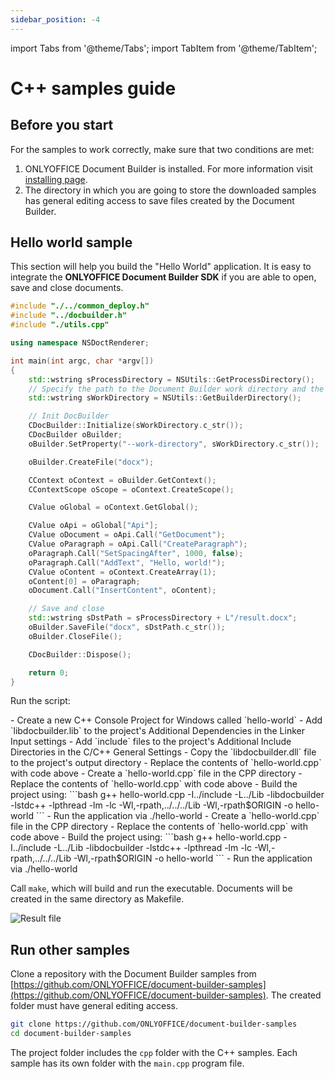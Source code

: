 ```yaml
---
sidebar_position: -4
---
```


import Tabs from '@theme/Tabs';
import TabItem from '@theme/TabItem';

# C++ samples guide

## Before you start

For the samples to work correctly, make sure that two conditions are met:

1. ONLYOFFICE Document Builder is installed. For more information visit [installing page](/docs/document-builder/get-started/installing.md).
2. The directory in which you are going to store the downloaded samples has general editing access to save files created by the Document Builder.

## Hello world sample

This section will help you build the "Hello World" application. It is easy to integrate the **ONLYOFFICE Document Builder SDK** if you are able to open, save and close documents.

```cpp
#include "./../common_deploy.h"
#include "../docbuilder.h"
#include "./utils.cpp"

using namespace NSDoctRenderer;

int main(int argc, char *argv[])
{
    std::wstring sProcessDirectory = NSUtils::GetProcessDirectory();
    // Specify the path to the Document Builder work directory and the result path (where the generated file will be saved)
    std::wstring sWorkDirectory = NSUtils::GetBuilderDirectory();

    // Init DocBuilder
    CDocBuilder::Initialize(sWorkDirectory.c_str());
    CDocBuilder oBuilder;
    oBuilder.SetProperty("--work-directory", sWorkDirectory.c_str());

    oBuilder.CreateFile("docx");

    CContext oContext = oBuilder.GetContext();
    CContextScope oScope = oContext.CreateScope();

    CValue oGlobal = oContext.GetGlobal();

    CValue oApi = oGlobal["Api"];
    CValue oDocument = oApi.Call("GetDocument");
    CValue oParagraph = oApi.Call("CreateParagraph");
    oParagraph.Call("SetSpacingAfter", 1000, false);
    oParagraph.Call("AddText", "Hello, world!");
    CValue oContent = oContext.CreateArray(1);
    oContent[0] = oParagraph;
    oDocument.Call("InsertContent", oContent);

    // Save and close
    std::wstring sDstPath = sProcessDirectory + L"/result.docx";
    oBuilder.SaveFile("docx", sDstPath.c_str());
    oBuilder.CloseFile();

    CDocBuilder::Dispose();

    return 0;
}
```

Run the script:

<Tabs>
    <TabItem value="windows" label="Windows">
    - Create a new C++ Console Project for Windows called `hello-world`
    - Add `libdocbuilder.lib` to the project's Additional Dependencies in the Linker Input settings
    - Add `include` files to the project's Additional Include Directories in the C/C++ General Settings
    - Copy the `libdocbuilder.dll` file to the project's output directory
    - Replace the contents of `hello-world.cpp` with code above
    </TabItem>
    <TabItem value="linux" label="Linux">
    - Create a `hello-world.cpp` file in the CPP directory
    - Replace the contents of `hello-world.cpp` with code above
    - Build the project using:
    ```bash
    g++ hello-world.cpp -I../include -L../Lib -libdocbuilder -lstdc++ -lpthread -lm -lc -Wl,-rpath,../../../Lib -Wl,-rpath$ORIGIN -o hello-world
    ```
    - Run the application via ./hello-world
    </TabItem>
    <TabItem value="macos" label="macOS">
    - Create a `hello-world.cpp` file in the CPP directory
    - Replace the contents of `hello-world.cpp` with code above
    - Build the project using:
    ```bash
    g++ hello-world.cpp -I../include -L../Lib -libdocbuilder -lstdc++ -lpthread -lm -lc -Wl,-rpath,../../../Lib -Wl,-rpath$ORIGIN -o hello-world
    ```
    - Run the application via ./hello-world
    </TabItem>
</Tabs>

Call `make`, which will build and run the executable. Documents will be created in the same directory as Makefile.

![Result file](/assets/images/docbuilder/cpp-result-file.png)

## Run other samples

Clone a repository with the Document Builder samples from [https://github.com/ONLYOFFICE/document-builder-samples](https://github.com/ONLYOFFICE/document-builder-samples). The created folder must have general editing access.

```bash
git clone https://github.com/ONLYOFFICE/document-builder-samples
cd document-builder-samples
```

The project folder includes the `cpp` folder with the C++ samples. Each sample has its own folder with the `main.cpp` program file.